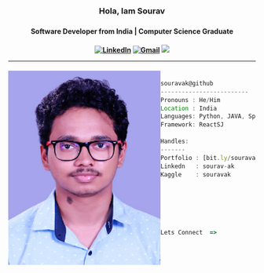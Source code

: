 <div align="center" width="100%" height="100%" >

<h3>Hola, Iam Sourav <h3>
<h4>Software Developer from India | Computer Science Graduate<h4>
 
[![LinkedIn](https://img.shields.io/badge/linkedin-%230077B5.svg?style=for-the-badge&logo=linkedin&logoColor=white)](https://www.linkedin.com/in/sourav-ak/)
[![Gmail](https://img.shields.io/badge/%20-Send%20Mail-black?color=14171A&labelColor=ef5350&logo=gmail&logoColor=ffffff&style=for-the-badge)](mailto:souravak211@gmail.com)
![](https://komarev.com/ghpvc/?username=souravak&color=brightgreen&style=for-the-badge)

<hr>
</div>


<div>
<img align="left" src="assets/me.jpg" alt="Profie Pic" width="310" />

```javascript

souravak@github
-------------------------
Pronouns : He/Him
Location : India
Languages: Python, JAVA, Springboot Microservices
Framework: ReactSJ

Handles:
-------
Portfolio : [bit.ly/souravak]
Linkedn   : sourav-ak
Kaggle    : souravak

                                 ▬▬▬.◙.▬▬▬
                                    ▂▄▄▓▄▄▂
                                 ◢◤ █▀▀████▄▄▄▄__◢◤
                                 █▄▂█ █▄███▀▀▀▀▀▀▀╬
                                  ◥█████◤
Lets Connect  =>                  ══╩══╩══
```
</div>